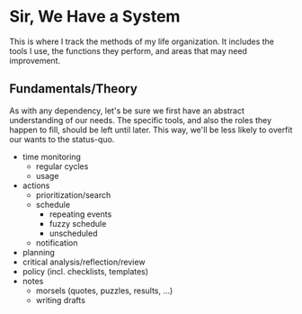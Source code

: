 # Sir, We Have a System

This is where I track the methods of my life organization.
It includes the tools I use, the functions they perform, and areas that may need improvement.

## Fundamentals/Theory

As with any dependency, let's be sure we first have an abstract understanding of our needs.
The specific tools, and also the roles they happen to fill, should be left until later.
This way, we'll be less likely to overfit our wants to the status-quo.

  * time monitoring
      * regular cycles
      * usage
  * actions
      * prioritization/search
      * schedule
          * repeating events
          * fuzzy schedule
          * unscheduled
      * notification
  * planning
  * critical analysis/reflection/review
  * policy (incl. checklists, templates)
  * notes
      * morsels (quotes, puzzles, results, ...)
      * writing drafts